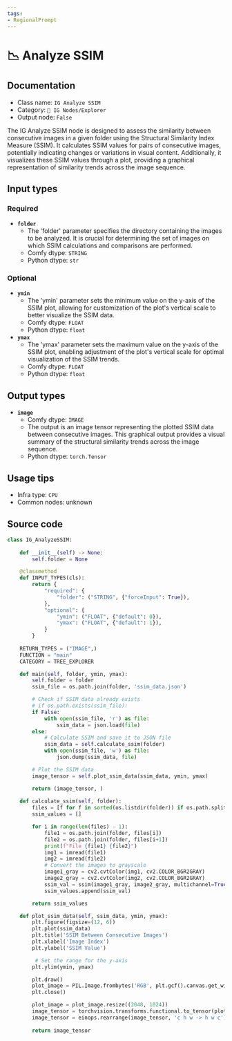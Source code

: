 ```yaml
---
tags:
- RegionalPrompt
---
```


# 📉 Analyze SSIM
## Documentation
- Class name: `IG Analyze SSIM`
- Category: `🐓 IG Nodes/Explorer`
- Output node: `False`

The IG Analyze SSIM node is designed to assess the similarity between consecutive images in a given folder using the Structural Similarity Index Measure (SSIM). It calculates SSIM values for pairs of consecutive images, potentially indicating changes or variations in visual content. Additionally, it visualizes these SSIM values through a plot, providing a graphical representation of similarity trends across the image sequence.
## Input types
### Required
- **`folder`**
    - The 'folder' parameter specifies the directory containing the images to be analyzed. It is crucial for determining the set of images on which SSIM calculations and comparisons are performed.
    - Comfy dtype: `STRING`
    - Python dtype: `str`
### Optional
- **`ymin`**
    - The 'ymin' parameter sets the minimum value on the y-axis of the SSIM plot, allowing for customization of the plot's vertical scale to better visualize the SSIM data.
    - Comfy dtype: `FLOAT`
    - Python dtype: `float`
- **`ymax`**
    - The 'ymax' parameter sets the maximum value on the y-axis of the SSIM plot, enabling adjustment of the plot's vertical scale for optimal visualization of the SSIM trends.
    - Comfy dtype: `FLOAT`
    - Python dtype: `float`
## Output types
- **`image`**
    - Comfy dtype: `IMAGE`
    - The output is an image tensor representing the plotted SSIM data between consecutive images. This graphical output provides a visual summary of the structural similarity trends across the image sequence.
    - Python dtype: `torch.Tensor`
## Usage tips
- Infra type: `CPU`
- Common nodes: unknown


## Source code
```python
class IG_AnalyzeSSIM:
    
    def __init__(self) -> None:
        self.folder = None

    @classmethod
    def INPUT_TYPES(cls):
        return {
            "required": {
                "folder": ("STRING", {"forceInput": True}),
            },
            "optional": {
                "ymin": ("FLOAT", {"default": 0}),
                "ymax": ("FLOAT", {"default": 1}),
            }
        }
    
    RETURN_TYPES = ("IMAGE",)
    FUNCTION = "main"
    CATEGORY = TREE_EXPLORER

    def main(self, folder, ymin, ymax):
        self.folder = folder
        ssim_file = os.path.join(folder, 'ssim_data.json')

        # Check if SSIM data already exists
        # if os.path.exists(ssim_file):
        if False:
            with open(ssim_file, 'r') as file:
                ssim_data = json.load(file)
        else:
            # Calculate SSIM and save it to JSON file
            ssim_data = self.calculate_ssim(folder)
            with open(ssim_file, 'w') as file:
                json.dump(ssim_data, file)

        # Plot the SSIM data
        image_tensor = self.plot_ssim_data(ssim_data, ymin, ymax)

        return (image_tensor, )
    
    def calculate_ssim(self, folder):
        files = [f for f in sorted(os.listdir(folder)) if os.path.splitext(f)[1].lower() in FolderOfImages.IMG_EXTENSIONS]
        ssim_values = []

        for i in range(len(files) - 1):
            file1 = os.path.join(folder, files[i])
            file2 = os.path.join(folder, files[i+1])
            print(f"File {file1} {file2}")
            img1 = imread(file1)
            img2 = imread(file2)
            # Convert the images to grayscale
            image1_gray = cv2.cvtColor(img1, cv2.COLOR_BGR2GRAY)
            image2_gray = cv2.cvtColor(img2, cv2.COLOR_BGR2GRAY)
            ssim_val = ssim(image1_gray, image2_gray, multichannel=True)
            ssim_values.append(ssim_val)

        return ssim_values

    def plot_ssim_data(self, ssim_data, ymin, ymax):
        plt.figure(figsize=(12, 6))
        plt.plot(ssim_data)
        plt.title('SSIM Between Consecutive Images')
        plt.xlabel('Image Index')
        plt.ylabel('SSIM Value')

         # Set the range for the y-axis
        plt.ylim(ymin, ymax)

        plt.draw()
        plot_image = PIL.Image.frombytes('RGB', plt.gcf().canvas.get_width_height(), plt.gcf().canvas.tostring_rgb())
        plt.close()

        plot_image = plot_image.resize((2048, 1024))
        image_tensor = torchvision.transforms.functional.to_tensor(plot_image)
        image_tensor = einops.rearrange(image_tensor, 'c h w -> h w c').unsqueeze(0)
        
        return image_tensor

```
